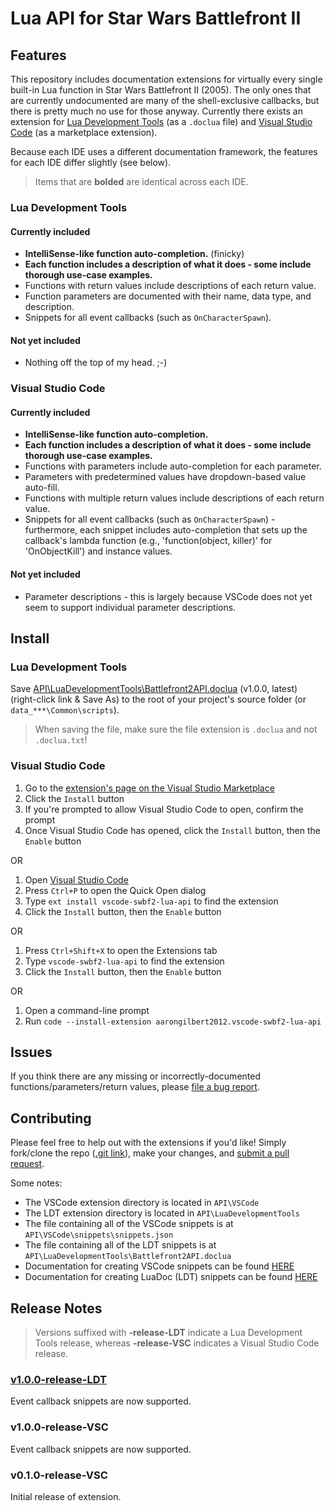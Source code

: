 # Lua API for Star Wars Battlefront II

## Features

This repository includes documentation extensions for virtually every single built-in Lua function in Star Wars Battlefront II (2005). The only ones that are currently undocumented are many of the shell-exclusive callbacks, but there is pretty much no use for those anyway. Currently there exists an extension for [Lua Development Tools](https://projects.eclipse.org/projects/tools.ldt) (as a `.doclua` file) and [Visual Studio Code](https://code.visualstudio.com/) (as a marketplace extension).

Because each IDE uses a different documentation framework, the features for each IDE differ slightly (see below).

> Items that are **bolded** are identical across each IDE.

### Lua Development Tools

#### Currently included

- **IntelliSense-like function auto-completion.** (finicky)
- **Each function includes a description of what it does - some include thorough use-case examples.**
- Functions with return values include descriptions of each return value.
- Function parameters are documented with their name, data type, and description.
- Snippets for all event callbacks (such as `OnCharacterSpawn`).

#### Not yet included

- Nothing off the top of my head. ;-)

### Visual Studio Code

#### Currently included

- **IntelliSense-like function auto-completion.**
- **Each function includes a description of what it does - some include thorough use-case examples.**
- Functions with parameters include auto-completion for each parameter.
- Parameters with predetermined values have dropdown-based value auto-fill.
- Functions with multiple return values include descriptions of each return value.
- Snippets for all event callbacks (such as `OnCharacterSpawn`) - furthermore, each snippet includes auto-completion that sets up the callback's lambda function (e.g., 'function(object, killer)' for 'OnObjectKill') and instance values.

#### Not yet included

- Parameter descriptions - this is largely because VSCode does not yet seem to support individual parameter descriptions.

## Install

### Lua Development Tools

Save [API\LuaDevelopmentTools\Battlefront2API.doclua](https://raw.githubusercontent.com/marth8880/SWBF2-Lua-API/v1.0.0-release-LDT/API/LuaDevelopmentTools/Battlefront2API.doclua) (v1.0.0, latest) (right-click link & Save As) to the root of your project's source folder (or `data_***\Common\scripts`).

> When saving the file, make sure the file extension is `.doclua` and not `.doclua.txt`!

### Visual Studio Code

1. Go to the [extension's page on the Visual Studio Marketplace](https://marketplace.visualstudio.com/items?itemName=aarongilbert2012.vscode-swbf2-lua-api)
2. Click the `Install` button
3. If you're prompted to allow Visual Studio Code to open, confirm the prompt
4. Once Visual Studio Code has opened, click the `Install` button, then the `Enable` button

OR

1. Open [Visual Studio Code](https://code.visualstudio.com/)
2. Press `Ctrl+P` to open the Quick Open dialog
3. Type `ext install vscode-swbf2-lua-api` to find the extension
4. Click the `Install` button, then the `Enable` button

OR

1. Press `Ctrl+Shift+X` to open the Extensions tab
2. Type `vscode-swbf2-lua-api` to find the extension
3. Click the `Install` button, then the `Enable` button

OR

1. Open a command-line prompt
2. Run `code --install-extension aarongilbert2012.vscode-swbf2-lua-api`

## Issues

If you think there are any missing or incorrectly-documented functions/parameters/return values, please [file a bug report](https://github.com/marth8880/SWBF2-Lua-API/issues).

## Contributing

Please feel free to help out with the extensions if you'd like! Simply fork/clone the repo ([.git link](https://github.com/marth8880/SWBF2-Lua-API.git)), make your changes, and [submit a pull request](https://yangsu.github.io/pull-request-tutorial/).

Some notes:

- The VSCode extension directory is located in `API\VSCode`
- The LDT extension directory is located in `API\LuaDevelopmentTools`
- The file containing all of the VSCode snippets is at `API\VSCode\snippets\snippets.json`
- The file containing all of the LDT snippets is at `API\LuaDevelopmentTools\Battlefront2API.doclua`
- Documentation for creating VSCode snippets can be found [HERE](https://code.visualstudio.com/docs/editor/userdefinedsnippets)
- Documentation for creating LuaDoc (LDT) snippets can be found [HERE](http://keplerproject.github.io/luadoc/manual.html#howto)

## Release Notes

> Versions suffixed with **-release-LDT** indicate a Lua Development Tools release, whereas **-release-VSC** indicates a Visual Studio Code release.

### [v1.0.0-release-LDT](https://raw.githubusercontent.com/marth8880/SWBF2-Lua-API/v1.0.0-release-LDT/API/LuaDevelopmentTools/Battlefront2API.doclua)

Event callback snippets are now supported.

### v1.0.0-release-VSC

Event callback snippets are now supported.

### v0.1.0-release-VSC

Initial release of extension.